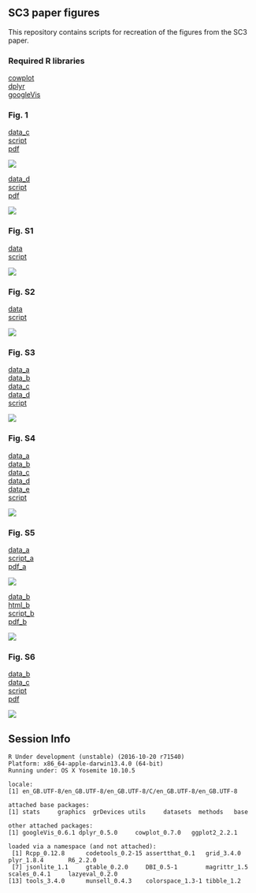 ## SC3 paper figures
This repository contains scripts for recreation of the figures from the SC3 paper.

### Required R libraries

[cowplot](https://cran.r-project.org/web/packages/cowplot/index.html)  
[dplyr](https://cran.r-project.org/web/packages/dplyr/index.html)  
[googleVis](https://cran.r-project.org/web/packages/googleVis/index.html)

### Fig. 1
[data_c](data/1c.csv)  
[script](1c.R)  
[pdf](pdf/1c.pdf)

![](jpeg/1c.jpeg)

[data_d](data/1d.csv)  
[script](1d.R)  
[pdf](pdf/1d.pdf)

![](jpeg/1d.jpeg)

### Fig. S1

[data](data/S1.csv)  
[script](S1.R)

![](jpeg/S1.jpeg)

### Fig. S2

[data](data/S2.csv)  
[script](S2.R)

![](jpeg/S2.jpeg)

### Fig. S3
[data_a](data/S3a.csv)  
[data_b](data/S3b.csv)  
[data_c](data/S3c.csv)  
[data_d](data/S3d.csv)  
[script](S3.R)

![](jpeg/S3.jpeg)

### Fig. S4
[data_a](data/S4a.csv)  
[data_b](data/S4b.csv)  
[data_c](data/S4c.csv)  
[data_d](data/S4d.csv)  
[data_e](data/S4e.csv)  
[script](S4.R)

![](jpeg/S4.jpeg)

### Fig. S5
[data_a](data/S5a.csv)  
[script_a](S4a.R)  
[pdf_a](pdf/S5a.pdf)  

![](jpeg/S5a.jpeg)

[data_b](data/S5b.csv)  
[html_b](data/S5b.html)  
[script_b](S4b.R)  
[pdf_b](pdf/S5b.pdf)

![](jpeg/S5b.jpeg)

### Fig. S6
[data_b](data/S6b.csv)  
[data_c](data/S6c.csv)  
[script](S6.R)  
[pdf](pdf/S6.pdf)  

![](jpeg/S6.jpeg)

## Session Info

```
R Under development (unstable) (2016-10-20 r71540)
Platform: x86_64-apple-darwin13.4.0 (64-bit)
Running under: OS X Yosemite 10.10.5

locale:
[1] en_GB.UTF-8/en_GB.UTF-8/en_GB.UTF-8/C/en_GB.UTF-8/en_GB.UTF-8

attached base packages:
[1] stats     graphics  grDevices utils     datasets  methods   base     

other attached packages:
[1] googleVis_0.6.1 dplyr_0.5.0     cowplot_0.7.0   ggplot2_2.2.1  

loaded via a namespace (and not attached):
 [1] Rcpp_0.12.8      codetools_0.2-15 assertthat_0.1   grid_3.4.0       plyr_1.8.4       R6_2.2.0        
 [7] jsonlite_1.1     gtable_0.2.0     DBI_0.5-1        magrittr_1.5     scales_0.4.1     lazyeval_0.2.0  
[13] tools_3.4.0      munsell_0.4.3    colorspace_1.3-1 tibble_1.2   
```
